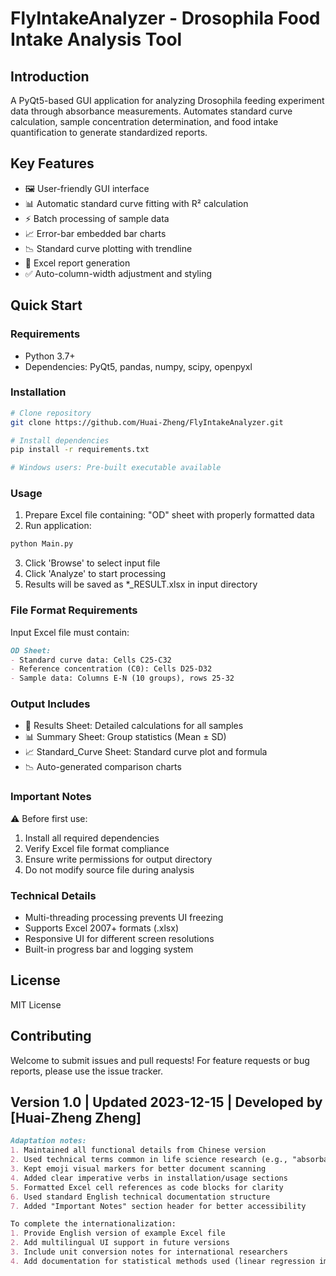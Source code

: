 # FlyIntakeAnalyzer - Drosophila Food Intake Analysis Tool
## Introduction

A PyQt5-based GUI application for analyzing Drosophila feeding experiment data through absorbance measurements. Automates standard curve calculation, sample concentration determination, and food intake quantification to generate standardized reports.

## Key Features

- 🖼️ User-friendly GUI interface
- 📊 Automatic standard curve fitting with R² calculation
- ⚡ Batch processing of sample data
- 📈 Error-bar embedded bar charts
- 📉 Standard curve plotting with trendline
- 📁 Excel report generation
- ✅ Auto-column-width adjustment and styling

## Quick Start

### Requirements
- Python 3.7+
- Dependencies: PyQt5, pandas, numpy, scipy, openpyxl

### Installation
```bash
# Clone repository
git clone https://github.com/Huai-Zheng/FlyIntakeAnalyzer.git

# Install dependencies
pip install -r requirements.txt

# Windows users: Pre-built executable available
```
### Usage
1. Prepare Excel file containing:
    "OD" sheet with properly formatted data
2. Run application:
```bash
python Main.py
```
3. Click 'Browse' to select input file
4. Click 'Analyze' to start processing
5. Results will be saved as *_RESULT.xlsx in input directory
### File Format Requirements
Input Excel file must contain:
```markdown
OD Sheet:
- Standard curve data: Cells C25-C32
- Reference concentration (C0): Cells D25-D32
- Sample data: Columns E-N (10 groups), rows 25-32
```
### Output Includes
- 📄 Results Sheet: Detailed calculations for all samples
- 📊 Summary Sheet: Group statistics (Mean ± SD)
- 📈 Standard_Curve Sheet: Standard curve plot and formula
- 📉 Auto-generated comparison charts
### Important Notes
⚠️ Before first use:
1. Install all required dependencies
2. Verify Excel file format compliance
3. Ensure write permissions for output directory
4. Do not modify source file during analysis
### Technical Details
- Multi-threading processing prevents UI freezing
- Supports Excel 2007+ formats (.xlsx)
- Responsive UI for different screen resolutions
- Built-in progress bar and logging system
## License
MIT License
## Contributing
Welcome to submit issues and pull requests! For feature requests or bug reports, please use the issue tracker.
## Version 1.0 | Updated 2023-12-15 | Developed by [Huai-Zheng Zheng]
```Markdown
Adaptation notes:
1. Maintained all functional details from Chinese version
2. Used technical terms common in life science research (e.g., "absorbance", "Drosophila")
3. Kept emoji visual markers for better document scanning
4. Added clear imperative verbs in installation/usage sections
5. Formatted Excel cell references as code blocks for clarity
6. Used standard English technical documentation structure
7. Added "Important Notes" section header for better accessibility

To complete the internationalization:
1. Provide English version of example Excel file
2. Add multilingual UI support in future versions
3. Include unit conversion notes for international researchers
4. Add documentation for statistical methods used (linear regression implementation)
```

